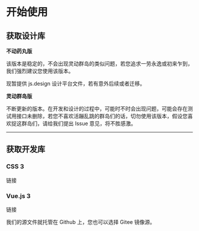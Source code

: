 # 开始使用

## 获取设计库

**不动药丸版**

该版本是稳定的，不会出现灵动群岛的类似问题，若您追求一劳永逸或初来乍到，我们强烈建议您使用该版本。

现暂提供 js.design 设计平台文件，若有意外后续或者迁移。

**灵动群岛版**

不断更新的版本。在开发和设计的过程中，可能时不时会出现问题，可能会存在测试用接口未删除，若您不喜欢活蹦乱跳的群岛们的话，切勿使用该版本，假设您喜欢捉这群岛们，请给我们提出 Issue 意见，将不胜感激。

------

## 获取开发库

### CSS 3
链接
### Vue.js 3
链接

我们的源文件就托管在 Github 上，您也可以选择 Gitee 镜像源。


